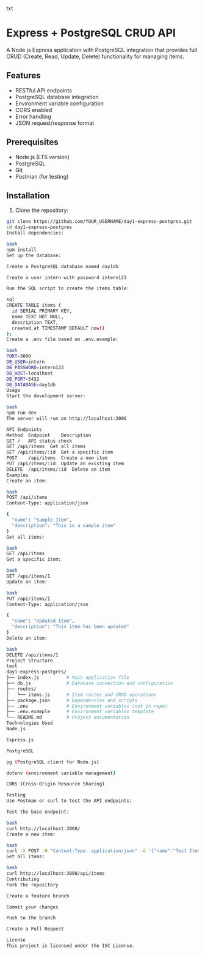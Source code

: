txt
# Express + PostgreSQL CRUD API

A Node.js Express application with PostgreSQL integration that provides full CRUD (Create, Read, Update, Delete) functionality for managing items.

## Features

- RESTful API endpoints
- PostgreSQL database integration
- Environment variable configuration
- CORS enabled
- Error handling
- JSON request/response format

## Prerequisites

- Node.js (LTS version)
- PostgreSQL
- Git
- Postman (for testing)

## Installation

1. Clone the repository:
```bash
git clone https://github.com/YOUR_USERNAME/day1-express-postgres.git
cd day1-express-postgres
Install dependencies:

bash
npm install
Set up the database:

Create a PostgreSQL database named day1db

Create a user intern with password intern123

Run the SQL script to create the items table:

sql
CREATE TABLE items (
  id SERIAL PRIMARY KEY,
  name TEXT NOT NULL,
  description TEXT,
  created_at TIMESTAMP DEFAULT now()
);
Create a .env file based on .env.example:

bash
PORT=3000
DB_USER=intern
DB_PASSWORD=intern123
DB_HOST=localhost
DB_PORT=5432
DB_DATABASE=day1db
Usage
Start the development server:

bash
npm run dev
The server will run on http://localhost:3000

API Endpoints
Method	Endpoint	Description
GET	/	API status check
GET	/api/items	Get all items
GET	/api/items/:id	Get a specific item
POST	/api/items	Create a new item
PUT	/api/items/:id	Update an existing item
DELETE	/api/items/:id	Delete an item
Examples
Create an item:

bash
POST /api/items
Content-Type: application/json

{
  "name": "Sample Item",
  "description": "This is a sample item"
}
Get all items:

bash
GET /api/items
Get a specific item:

bash
GET /api/items/1
Update an item:

bash
PUT /api/items/1
Content-Type: application/json

{
  "name": "Updated Item",
  "description": "This item has been updated"
}
Delete an item:

bash
DELETE /api/items/1
Project Structure
text
day1-express-postgres/
├── index.js          # Main application file
├── db.js             # Database connection and configuration
├── routes/
│   └── items.js      # Item routes and CRUD operations
├── package.json      # Dependencies and scripts
├── .env              # Environment variables (not in repo)
├── .env.example      # Environment variables template
└── README.md         # Project documentation
Technologies Used
Node.js

Express.js

PostgreSQL

pg (PostgreSQL client for Node.js)

dotenv (environment variable management)

CORS (Cross-Origin Resource Sharing)

Testing
Use Postman or curl to test the API endpoints:

Test the base endpoint:

bash
curl http://localhost:3000/
Create a new item:

bash
curl -X POST -H "Content-Type: application/json" -d '{"name":"Test Item","description":"Test Description"}' http://localhost:3000/api/items
Get all items:

bash
curl http://localhost:3000/api/items
Contributing
Fork the repository

Create a feature branch

Commit your changes

Push to the branch

Create a Pull Request

License
This project is licensed under the ISC License.

